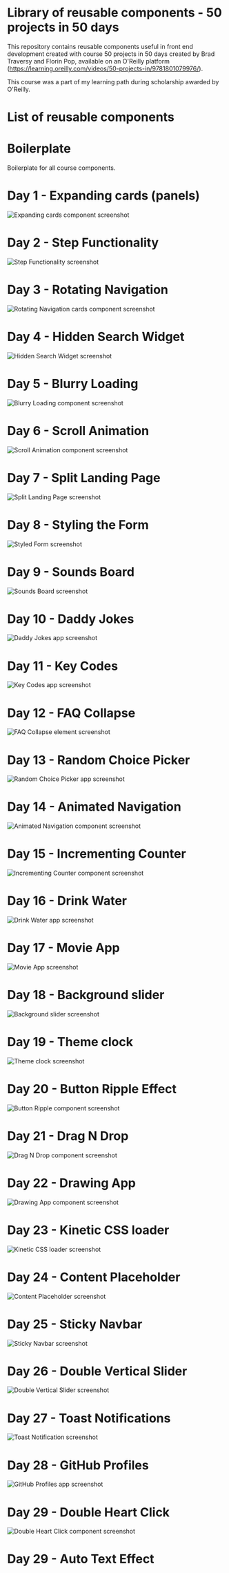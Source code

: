 # Library of reusable components - 50 projects in 50 days

This repository contains reusable components useful in front end development created with course 50 projects in 50 days created by Brad Traversy and Florin Pop, available on an O'Reilly platform (https://learning.oreilly.com/videos/50-projects-in/9781801079976/).

This course was a part of my learning path during scholarship awarded by O'Reilly.

# List of reusable components

# Boilerplate

Boilerplate for all course components.

# Day 1 - Expanding cards (panels)

![Expanding cards component screenshot](readme-img/day01.png)

# Day 2 - Step Functionality

![Step Functionality screenshot](readme-img/day02.png)

# Day 3 - Rotating Navigation

![Rotating Navigation cards component screenshot](readme-img/day03.png)

# Day 4 - Hidden Search Widget

![Hidden Search Widget screenshot](readme-img/day04.png)

# Day 5 - Blurry Loading

![Blurry Loading component screenshot](readme-img/day05.png)

# Day 6 - Scroll Animation

![Scroll Animation component screenshot](readme-img/day06.png)

# Day 7 - Split Landing Page

![Split Landing Page screenshot](readme-img/day07.png)

# Day 8 - Styling the Form

![Styled Form screenshot](readme-img/day08.png)

# Day 9 - Sounds Board

![Sounds Board screenshot](readme-img/day09.png)

# Day 10 - Daddy Jokes

![Daddy Jokes app screenshot](readme-img/day10.png)

# Day 11 - Key Codes

![Key Codes app screenshot](readme-img/day11.png)

# Day 12 - FAQ Collapse

![FAQ Collapse element screenshot](readme-img/day12.png)

# Day 13 - Random Choice Picker

![Random Choice Picker app screenshot](readme-img/day13.png)

# Day 14 - Animated Navigation

![Animated Navigation component screenshot](readme-img/day14.png)

# Day 15 - Incrementing Counter

![Incrementing Counter component screenshot](readme-img/day15.png)

# Day 16 - Drink Water

![Drink Water app screenshot](readme-img/day16.png)

# Day 17 - Movie App

![Movie App screenshot](readme-img/day17.png)

# Day 18 - Background slider

![Background slider screenshot](readme-img/day18.png)

# Day 19 - Theme clock

![Theme clock screenshot](readme-img/day19.png)

# Day 20 - Button Ripple Effect

![Button Ripple component screenshot](readme-img/day20.png)

# Day 21 - Drag N Drop

![Drag N Drop component screenshot](readme-img/day21.png)

# Day 22 - Drawing App

![Drawing App component screenshot](readme-img/day22.png)

# Day 23 - Kinetic CSS loader

![Kinetic CSS loader screenshot](readme-img/day23.png)

# Day 24 - Content Placeholder

![Content Placeholder screenshot](readme-img/day24.png)

# Day 25 - Sticky Navbar

![Sticky Navbar screenshot](readme-img/day25.png)

# Day 26 - Double Vertical Slider

![Double Vertical Slider screenshot](readme-img/day26.png)

# Day 27 - Toast Notifications

![Toast Notification screenshot](readme-img/day27.png)

# Day 28 - GitHub Profiles

![GitHub Profiles app screenshot](readme-img/day28.png)

# Day 29 - Double Heart Click

![Double Heart Click component screenshot](image.png)

# Day 29 - Auto Text Effect
